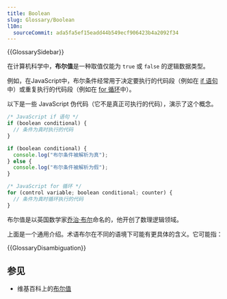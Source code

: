 ```yaml
---
title: Boolean
slug: Glossary/Boolean
l10n:
  sourceCommit: ada5fa5ef15eadd44b549ecf906423b4a2092f34
---
```


{{GlossarySidebar}}

在计算机科学中，**布尔值**是一种取值仅能为 `true` 或 `false` 的逻辑数据类型。

例如，在JavaScript中，布尔条件经常用于决定要执行的代码段（例如在 [if 语句](/zh-CN/docs/Web/JavaScript/Reference/Statements/if...else)中）或重复执行的代码段（例如在 [for 循环](/zh-CN/docs/Web/JavaScript/Reference/Statements/for)中）。

以下是一些 JavaScript 伪代码（它不是真正可执行的代码），演示了这个概念。

```js
/* JavaScript if 语句 */
if (boolean conditional) {
  // 条件为真时执行的代码
}

if (boolean conditional) {
  console.log("布尔条件被解析为真");
} else {
  console.log("布尔条件被解析为假");
}

/* JavaScript for 循环 */
for (control variable; boolean conditional; counter) {
  // 条件为真时循环执行的代码
}
```

布尔值是以英国数学家[乔治·布尔](https://zh.wikipedia.org/wiki/乔治·布尔)命名的，他开创了数理逻辑领域。

上面是一个通用介绍。术语布尔在不同的语境下可能有更具体的含义。它可能指：

{{GlossaryDisambiguation}}

## 参见

- 维基百科上的[布尔值](<https://zh.wikipedia.org/wiki/布林_(資料類型)>)
